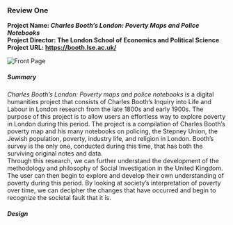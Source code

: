 ### Review One  
**Project Name: _Charles Booth’s London: Poverty Maps and Police Notebooks_  
Project Director: The London School of Economics and Political Science  
Project URL: [https://booth.lse.ac.uk/ ](https://booth.lse.ac.uk/)**    

![Front Page](https://lsix642.github.io/Lizzie-S./images/CBmainpage.jpg)   
##### Summary  
_Charles Booth’s London: Poverty maps and police notebooks_ is a digital humanities project that consists of Charles Booth’s Inquiry into Life and Labour in London research from the late 1800s and early 1900s. The purpose of this project is to allow users an effortless way to explore poverty in London during this period. The project is a compilation of Charles Booth’s poverty map and his many notebooks on policing, the Stepney Union, the Jewish population, poverty, industry life, and religion in London. Booth’s survey is the only one, conducted during this time, that has both the surviving original notes and data.  
Through this research, we can further understand the development of the methodology and philosophy of Social Investigation in the United Kingdom. The user can then begin to explore and develop their own understanding of poverty during this period. By looking at society’s interpretation of poverty over time, we can decipher the changes that have occurred and begin to recognize the societal fault that it is.  
##### Design
